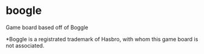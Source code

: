 # boogle
Game board based off of Boggle

*Boggle is a registrated trademark of Hasbro, with whom this game board is not associated.
